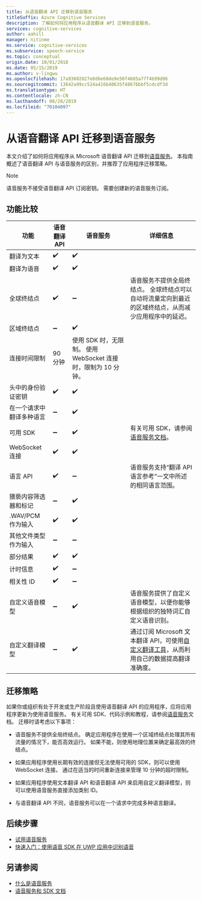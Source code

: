 ```yaml
---
title: 从语音翻译 API 迁移到语音服务
titleSuffix: Azure Cognitive Services
description: 了解如何将应用程序从语音翻译 API 迁移到语音服务。
services: cognitive-services
author: aahill
manager: nitinme
ms.service: cognitive-services
ms.subservice: speech-service
ms.topic: conceptual
origin.date: 10/01/2018
ms.date: 05/15/2019
ms.author: v-lingwu
ms.openlocfilehash: 17a93602027e8d6e68de9e50f4685a77f4b99d06
ms.sourcegitcommit: 13642a99cc524a416b40635f48676bbf5cdcdf3d
ms.translationtype: HT
ms.contentlocale: zh-CN
ms.lasthandoff: 08/28/2019
ms.locfileid: "70104097"
---
```

# <a name="migrate-from-the-translator-speech-api-to-the-speech-service"></a>从语音翻译 API 迁移到语音服务

本文介绍了如何将应用程序从 Microsoft 语音翻译 API 迁移到[语音服务](index.yml)。 本指南概述了语音翻译 API 与语音服务的区别，并推荐了应用程序迁移策略。

> [!NOTE]
> 语音服务不接受语音翻译 API 订阅密钥。 需要创建新的语音服务订阅。

## <a name="comparison-of-features"></a>功能比较

| 功能                                           | 语音翻译 API                                  | 语音服务 | 详细信息                                                                                                                                                                                                                                                                            |
|---------------------------------------------------|-----------------------------------------------------------------|------------------------------------|------------------------------------------------------------------------------------------------------------------------------------------------------------------------------------------------------------------------------------------------------------------------------------|
| 翻译为文本                               | :heavy_check_mark:                                              | :heavy_check_mark:                 |                                                                                                                                                                                                                                                                                    |
| 翻译为语音                             | :heavy_check_mark:                                              | :heavy_check_mark:                 |                                                                                                                                                                                                                                                                                    |
| 全球终结点                                   | :heavy_check_mark:                                              | :heavy_minus_sign:                 | 语音服务不提供全局终结点。 全球终结点可以自动将流量定向到最近的区域终结点，从而减少应用程序中的延迟。                                                    |
| 区域终结点                                | :heavy_minus_sign:                                              | :heavy_check_mark:                 |                                                                                                                                                                                                                                                                                    |
| 连接时间限制                             | 90 分钟                                               | 使用 SDK 时，无限制。 使用 WebSocket 连接时，限制为 10 分钟。                                                                                                                                                                                                                                                                                   |
| 头中的身份验证密钥                                | :heavy_check_mark:                                              | :heavy_check_mark:                 |                                                                                                                                                                                                                                                                                    |
| 在一个请求中翻译多种语言 | :heavy_minus_sign:                                              | :heavy_check_mark:                 |                                                                                                                                                                                                                                                                                    |
| 可用 SDK                                    | :heavy_minus_sign:                                              | :heavy_check_mark:                 | 有关可用 SDK，请参阅[语音服务文档](index.yml)。                                                                                                                                                    |
| WebSocket 连接                             | :heavy_check_mark:                                              | :heavy_check_mark:                 |                                                                                                                                                                                                                                                                                    |
| 语言 API                                     | :heavy_check_mark:                                              | :heavy_minus_sign:                 | 语音服务支持“翻译 API 语言参考”一文中所述的相同语言范围。 |
| 猥亵内容筛选器和标记                       | :heavy_minus_sign:                                              | :heavy_check_mark:                 |                                                                                                                                                                                                                                                                                    |
| .WAV/PCM 作为输入                                 | :heavy_check_mark:                                              | :heavy_check_mark:                 |                                                                                                                                                                                                                                                                                    |
| 其他文件类型作为输入                         | :heavy_minus_sign:                                              | :heavy_minus_sign:                 |                                                                                                                                                                                                                                                                                    |
| 部分结果                                   | :heavy_check_mark:                                              | :heavy_check_mark:                 |                                                                                                                                                                                                                                                                                    |
| 计时信息                                       | :heavy_check_mark:                                              | :heavy_minus_sign:                 |                                                                                                                                                                 |
| 相关性 ID                                    | :heavy_check_mark:                                              | :heavy_minus_sign:                 |                                                                                                                                                                                                                                                                                    |
| 自定义语音模型                              | :heavy_minus_sign:                                              | :heavy_check_mark:                 | 语音服务提供了自定义语音模型，以便你能够根据组织的独特词汇自定义语音识别。                                                                                                                                           |
| 自定义翻译模型                         | :heavy_minus_sign:                                              | :heavy_check_mark:                 | 通过订阅 Microsoft 文本翻译 API，可使用[自定义翻译工具](https://www.microsoft.com/translator/business/customization/)，从而利用自己的数据提高翻译准确度。                                                 |

## <a name="migration-strategies"></a>迁移策略

如果你或组织有处于开发或生产阶段且使用语音翻译 API 的应用程序，应将应用程序更新为使用语音服务。 有关可用 SDK、代码示例和教程，请参阅[语音服务](index.yml)文档。 迁移时请考虑以下事项：

* 语音服务不提供全局终结点。 确定应用程序在使用一个区域终结点处理其所有流量的情况下，能否高效运行。 如果不能，则使用地理位置来确定最高效的终结点。

* 如果应用程序使用长期有效的连接但无法使用可用的 SDK，则可以使用 WebSocket 连接。 通过在适当的时间重新连接来管理 10 分钟的超时限制。

* 如果应用程序使用文本翻译 API 和语音翻译 API 来启用自定义翻译模型，则可以使用语音服务直接添加类别 ID。

* 与语音翻译 API 不同，语音服务可以在一个请求中完成多种语言翻译。

## <a name="next-steps"></a>后续步骤

* [试用语音服务](get-started.md)
* [快速入门：使用语音 SDK 在 UWP 应用中识别语音](quickstart-csharp-uwp.md)

## <a name="see-also"></a>另请参阅

* [什么是语音服务](overview.md)
* [语音服务和 SDK 文档](https://docs.azure.cn/cognitive-services/speech-service/speech-devices-sdk-qsg)
